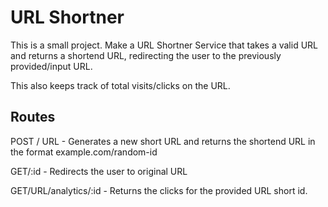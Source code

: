 # URL Shortner

This is a small project. Make a URL Shortner Service that takes a valid URL and returns a shortend URL, redirecting the user to the previously provided/input URL. 

This also keeps track of total visits/clicks on the URL.


## Routes

POST / URL - Generates a new short URL and returns the shortend URL in the format example.com/random-id

GET/:id - Redirects the user to original URL

GET/URL/analytics/:id - Returns the clicks for the provided URL short id.

